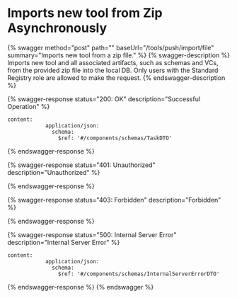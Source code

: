 # Imports new tool from Zip Asynchronously

{% swagger method="post" path="" baseUrl="/tools/push/import/file" summary="Imports new tool from a zip file." %}
{% swagger-description %}
Imports new tool and all associated artifacts, such as schemas and VCs, from the provided zip file into the local DB. Only users with the Standard Registry role are allowed to make the request.
{% endswagger-description %}

{% swagger-response status="200: OK" description="Successful Operation" %}
```
content:
            application/json:
              schema:
                $ref: '#/components/schemas/TaskDTO'
```
{% endswagger-response %}

{% swagger-response status="401: Unauthorized" description="Unauthorized" %}

{% endswagger-response %}

{% swagger-response status="403: Forbidden" description="Forbidden" %}

{% endswagger-response %}

{% swagger-response status="500: Internal Server Error" description="Internal Server Error" %}
```
content:
            application/json:
              schema:
                $ref: '#/components/schemas/InternalServerErrorDTO'
```
{% endswagger-response %}
{% endswagger %}
